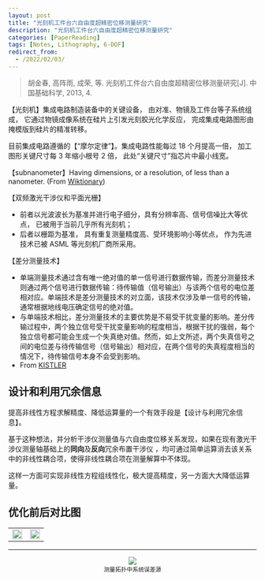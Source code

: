 ```yaml
---
layout: post
title: "光刻机工件台六自由度超精密位移测量研究"
description: "光刻机工件台六自由度超精密位移测量研究"
categories: [PaperReading]
tags: [Notes, Lithography, 6-DOF]
redirect_from:
  - /2022/02/03/
---
```


<head>
    <script src="https://cdn.mathjax.org/mathjax/latest/MathJax.js?config=TeX-AMS-MML_HTMLorMML" type="text/javascript"></script>
    <script type="text/x-mathjax-config">
        MathJax.Hub.Config({
            tex2jax: {
            skipTags: ['script', 'noscript', 'style', 'textarea', 'pre'],
            inlineMath: [['$','$']]
            }
        });
    </script>
</head>

> 胡金春, 高阵雨, 成荣, 等. 光刻机工件台六自由度超精密位移测量研究[J]. 中国基础科学, 2013, 4.

【光刻机】集成电路制造装备中的关键设备， 由对准、物镜及工件台等子系统组成， 它通过物镜成像系统在硅片上引发光刻胶光化学反应， 完成集成电路图形由掩模版到硅片的精准转移。

目前集成电路遵循的【“摩尔定律”】。集成电路性能每过 18 个月提高一倍， 加工图形关键尺寸每 3 年缩小根号 2 倍， 此处“关键尺寸”指芯片中最小线宽。

【subnanometer】Having dimensions, or a resolution, of less than a nanometer. (From [Wiktionary](https://en.wiktionary.org/wiki/subnanometer))

【双频激光干涉仪和平面光栅】

- 前者以光波波长为基准并进行电子细分，具有分辨率高、信号信噪比大等优点， 已被用于当前几乎所有光刻机；
- 后者以栅距为基准， 具有重复测量精度高、受环境影响小等优点， 作为先进技术已被 ASML 等光刻机厂商所采用。

【差分测量技术】

- 单端测量技术通过含有唯一绝对值的单一信号进行数据传输，而差分测量技术则通过两个信号进行数据传输：待传输值（信号输出）与该两个信号的电位差相对应。单端技术是差分测量技术的对立面，该技术仅涉及单一信号的传输，通常根据地线电压确定信号的绝对值。
- 与单端技术相比，差分测量技术的主要优势是不易受干扰变量的影响。差分传输过程中，两个独立信号受干扰变量影响的程度相当，根据干扰的强弱，每个独立信号都可能会生成一个失真绝对值。然而，如上文所述，两个失真信号之间的电位差与待传输信号（信号输出）相对应，在两个信号的失真程度相当的情况下，待传输信号本身不会受到影响。
- From [KISTLER](https://www.kistler.com/zh/glossary/term/differential-measurement-technology/)

## 设计和利用冗余信息

提高非线性方程求解精度、降低运算量的一个有效手段是【设计与利用冗余信息】。

基于这种想法，并分析干涉仪测量值与六自由度位移关系发现，如果在现有激光干涉仪测量轴基础上的**同向**及**反向**冗余布置干涉仪 ，均可通过简单运算消去该关系中的非线性耦合项，使得非线性耦合项在测量解算中不体现。

这样一方面可实现非线性方程组线性化，极大提高精度，另一方面大大降低运算量。

## 优化前后对比图

<table border=0>
    <tr align=center>
        <td><img src="https://cdn.jsdelivr.net/gh/AuthurWhywait/images/20220203123831.png" width="99%"/></td>
        <td><img src="https://cdn.jsdelivr.net/gh/AuthurWhywait/images/20220203123703.png" width="99%"/></td>
    </tr>
</table>

---

<div align=center><img src="https://cdn.jsdelivr.net/gh/AuthurWhywait/images/20220203123021.png"/></div>

<div align=center><small>测量拓扑中系统误差源</small></div>
